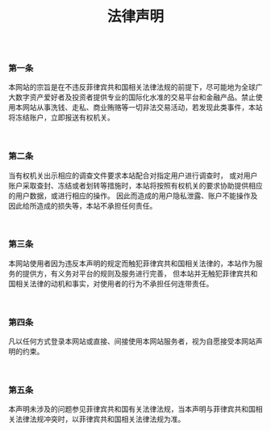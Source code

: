 <h1 style="text-align:center;line-height:60px;">法律声明</h1>
<br/>

### 第一条
本网站的宗旨是在不违反菲律宾共和国相关法律法规的前提下，尽可能地为全球广大数字资产爱好者及投资者提供专业的国际化水准的交易平台和金融产品。禁止使用本网站从事洗钱、走私、商业贿赂等一切非法交易活动，若发现此类事件，本站将冻结账户，立即报送有权机关。  

<br/>

### 第二条
当有权机关出示相应的调查文件要求本站配合对指定用户进行调查时， 或对用户账户采取查封、冻结或者划转等措施时，本站将按照有权机关的要求协助提供相应的用户数据，或进行相应的操作。 因此而造成的用户隐私泄露、账户不能操作及因此给所造成的损失等，本站不承担任何责任。  

<br/>

### 第三条
本网站使用者因为违反本声明的规定而触犯菲律宾共和国相关法律的，本站作为服务的提供方，有义务对平台的规则及服务进行完善， 但本站并无触犯菲律宾共和国相关法律的动机和事实，对使用者的行为不承担任何连带责任。  

<br/>

### 第四条
凡以任何方式登录本网站或直接、间接使用本网站服务者，视为自愿接受本网站声明的约束。  

<br/>

### 第五条
本声明未涉及的问题参见菲律宾共和国有关法律法规，当本声明与菲律宾共和国相关法律法规冲突时，以菲律宾共和国相关法律法规为准。  

